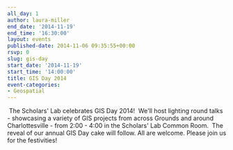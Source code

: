 ```yaml
---
all_day: 1
author: laura-miller
end_date: '2014-11-19'
end_time: '16:30:00'
layout: events
published-date: 2014-11-06 09:35:55+00:00
rsvp: 0
slug: gis-day
start_date: '2014-11-19'
start_time: '14:00:00'
title: GIS Day 2014
event-categories:
- Geospatial
---
```











 The Scholars' Lab celebrates GIS Day 2014!  We'll host lighting round talks - showcasing a variety of GIS projects from across Grounds and around Charlottesville - from 2:00 - 4:00 in the Scholars' Lab Common Room.  The reveal of our annual GIS Day cake will follow. All are welcome. Please join us for the festivities!











